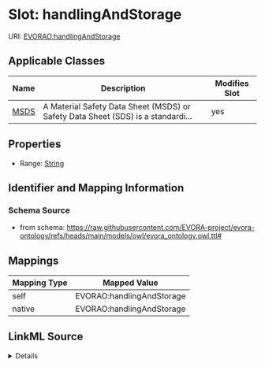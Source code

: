 

# Slot: handlingAndStorage



URI: [EVORAO:handlingAndStorage](https://raw.githubusercontent.com/EVORA-project/evora-ontology/refs/heads/main/models/owl/evora_ontology.owl.ttl#handlingAndStorage)



<!-- no inheritance hierarchy -->





## Applicable Classes

| Name | Description | Modifies Slot |
| --- | --- | --- |
| [MSDS](MSDS.md) | A Material Safety Data Sheet (MSDS) or Safety Data Sheet (SDS) is a standardi... |  yes  |







## Properties

* Range: [String](String.md)





## Identifier and Mapping Information







### Schema Source


* from schema: https://raw.githubusercontent.com/EVORA-project/evora-ontology/refs/heads/main/models/owl/evora_ontology.owl.ttl#




## Mappings

| Mapping Type | Mapped Value |
| ---  | ---  |
| self | EVORAO:handlingAndStorage |
| native | EVORAO:handlingAndStorage |




## LinkML Source

<details>
```yaml
name: handlingAndStorage
from_schema: https://raw.githubusercontent.com/EVORA-project/evora-ontology/refs/heads/main/models/owl/evora_ontology.owl.ttl#
rank: 1000
alias: handlingAndStorage
domain_of:
- MSDS
range: string

```
</details>